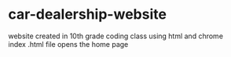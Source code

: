 # car-dealership-website
website created in 10th grade coding class using html and chrome <br/>index .html file opens the home page
